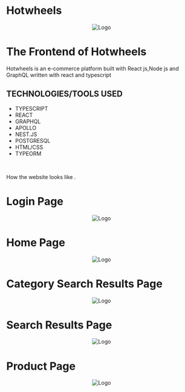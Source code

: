 # Hotwheels

<p align="center" class="h-40 w-40">
  <img src="https://github.com/rajatvohra/Hotwheels-frontend/blob/master/src/images/logo.svg" alt="Logo"/>
</p>

<h1>The Frontend of Hotwheels</h1>
<p>Hotwheels is an e-commerce platform built with React js,Node js and GraphQL written with react and typescript </p>

## TECHNOLOGIES/TOOLS USED

- TYPESCRIPT
- REACT
- GRAPHQL
- APOLLO
- NEST.JS
- POSTGRESQL
- HTML/CSS
- TYPEORM

<br>
<p>How the website looks like .
<h1>Login Page</h1>
    <p align="center" class="h-40 w-40">
        <img src="https://github.com/rajatvohra/Hotwheels-frontend/blob/master/src/images/ss/login.jpeg" alt="Logo"/>
    </p>
<h1>Home Page</h1>
    <p align="center" class="h-40 w-40">
        <img src="https://github.com/rajatvohra/Hotwheels-frontend/blob/master/src/images/ss/home.jpeg" alt="Logo"/>
    </p>
<h1>Category Search Results Page</h1>
    <p align="center" class="h-40 w-40">
        <img src="https://github.com/rajatvohra/Hotwheels-frontend/blob/master/src/images/ss/category.jpeg"alt="Logo"/>
    </p>
<h1>Search Results Page</h1>
    <p align="center" class="h-40 w-40">
        <img src="https://github.com/rajatvohra/Hotwheels-frontend/blob/master/src/images/ss/search.jpeg"alt="Logo"/>
    </p>
<h1>Product Page</h1>
    <p align="center" class="h-40 w-40">
        <img src="https://github.com/rajatvohra/Hotwheels-frontend/blob/master/src/images/ss/productpage.jpeg" alt="Logo"/>
    </p>
</p>
